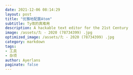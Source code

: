 ```yaml
---
date: 2021-12-06 08:14:29
layout: post
title: "优雅地配置Atom"
subtitle: Ty改的真难用
description: A hackable text editor for the 21st Century
image: /assets/た - 2020 (78734399) .jpg
optimized_image: /assets/た - 2020 (78734399) .jpg
category: markdown
tags:
- 工具
- 杂项
author: Ayerlans
paginate: false
---
```

